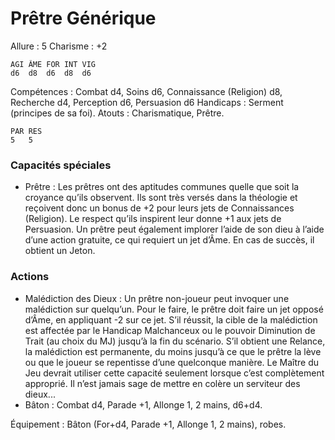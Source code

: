# Prêtre Générique

Allure : 5
Charisme : +2

	AGI	ÂME	FOR	INT	VIG
	d6	d8	d6	d8	d6

Compétences : Combat d4, Soins d6, Connaissance (Religion) d8, Recherche d4, Perception d6, Persuasion d6
Handicaps : Serment (principes de sa foi).
Atouts : Charismatique, Prêtre.

	PAR	RES
	5	5

### Capacités spéciales
- Prêtre : Les prêtres ont des aptitudes communes quelle que soit la croyance qu’ils observent. Ils sont très versés dans la théologie et reçoivent donc un bonus de +2 pour leurs jets de Connaissances (Religion). Le respect qu’ils inspirent leur donne +1 aux jets de Persuasion. Un prêtre peut également implorer l’aide de son dieu à l’aide d’une action gratuite, ce qui requiert un jet d’Âme. En cas de succès, il obtient un Jeton.

### Actions
- Malédiction des Dieux : Un prêtre non-joueur peut invoquer une malédiction sur quelqu’un. Pour le faire, le prêtre doit faire un jet opposé d’Âme, en appliquant -2 sur ce jet. S’il réussit, la cible de la malédiction est affectée par le Handicap Malchanceux ou le pouvoir Diminution de Trait (au choix du MJ) jusqu’à la fin du scénario. S’il obtient une Relance, la malédiction est permanente, du moins jusqu’à ce que le prêtre la lève ou que le joueur se repentisse d’une quelconque manière. Le Maître du Jeu devrait utiliser cette capacité seulement lorsque c’est complètement approprié. Il n’est jamais sage de mettre en colère un serviteur des dieux...
- Bâton : Combat d4, Parade +1, Allonge 1, 2 mains, d6+d4.

Équipement : Bâton (For+d4, Parade +1, Allonge 1, 2 mains), robes.

